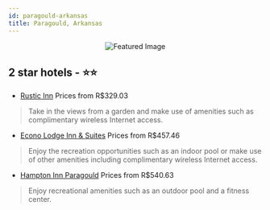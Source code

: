 ```yaml
---
id: paragould-arkansas
title: Paragould, Arkansas
---
```


<center><img src="https://i.travelapi.com/hotels/1000000/20000/15400/15377/e2b0437c_z.jpg" alt="Featured Image" /></center>


##  2 star hotels - ⭐️⭐️

-    [Rustic Inn](https://us.hurb.com/hotels/paragould/rustic-inn-JNP-JP146754?cmp=18055) Prices from R$329.03
   > Take in the views from a garden and make use of amenities such as complimentary wireless Internet access.
-    [Econo Lodge Inn & Suites](https://us.hurb.com/hotels/paragould/econo-lodge-inn-suites-JNP-JP259430?cmp=18055) Prices from R$457.46
   > Enjoy the recreation opportunities such as an indoor pool or make use of other amenities including complimentary wireless Internet access.
-    [Hampton Inn Paragould](https://us.hurb.com/hotels/paragould/hampton-inn-paragould-JNP-JP01228P?cmp=18055) Prices from R$540.63
   > Enjoy recreational amenities such as an outdoor pool and a fitness center.
